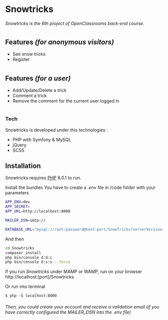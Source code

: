 # Snowtricks

###### Snowtricks is the 6th project of OpenClassrooms back-end course.
#
#
## Features _(for anonymous visitors)_
- See snow tricks
- Register
#
## Features _(for a user)_
- Add/Update/Delete a trick
- Comment a trick
- Remove the comment for the current user logged in
#

### Tech

Snowtricks is developed under this technologies :

- PHP with Symfony & MySQL
- jQuery
- SCSS

## Installation

Snowtricks requires [PHP](https://php.net) 8.0.1 to run.

Install the bundles
You have to create a _.env_ file in /code folder with your parameters
```sh
APP_ENV=dev
APP_SECRET=
APP_URL=http://localhost:8000

MAILER_DSN=smtp://

DATABASE_URL="mysql://root:password@host:port/SnowTricks?serverVersion=5.7"
```
And then
```sh
cd Snowtricks
composer install
php bin/console d:d:c
php bin/console d:s:u --force
```

If you run _Snowtricks_ under MAMP or WAMP, run on your browser http://localhost:[port]/Snowtricks

Or run into terminal
```
$ php -S localhost:8000
```

###### Then, you could create your account and receive a validation email (if you have correctly configured the _MAILER_DSN_ into the _.env_ file)